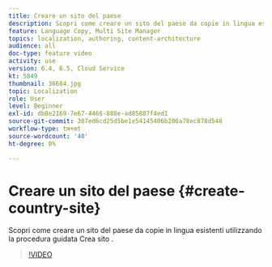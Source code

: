 ```yaml
---
title: Creare un sito del paese
description: Scopri come creare un sito del paese da copie in lingua esistenti utilizzando la procedura guidata Crea sito .
feature: Language Copy, Multi Site Manager
topics: localization, authoring, content-architecture
audience: all
doc-type: feature video
activity: use
version: 6.4, 6.5, Cloud Service
kt: 5849
thumbnail: 36684.jpg
topic: Localization
role: User
level: Beginner
exl-id: db8e2169-7e67-4466-888e-ad85887f4ed1
source-git-commit: 307ed6cd25d5be1e54145406b206a78ec878d548
workflow-type: tm+mt
source-wordcount: '40'
ht-degree: 0%

---
```


# Creare un sito del paese {#create-country-site}

Scopri come creare un sito del paese da copie in lingua esistenti utilizzando la procedura guidata Crea sito .

>[!VIDEO](https://video.tv.adobe.com/v/36684?quality=12&learn=on)
